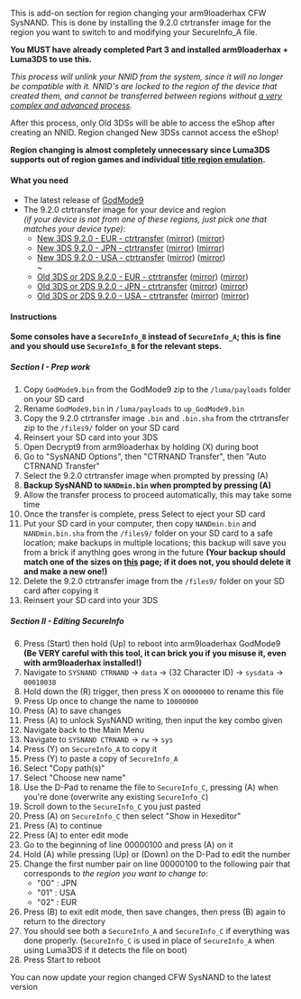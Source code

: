 This is add-on section for region changing your arm9loaderhax CFW SysNAND. This is done by installing the 9.2.0 ctrtransfer image for the region you want to switch to and modifying your SecureInfo_A file.

**You MUST have already completed Part 3 and installed arm9loaderhax + Luma3DS to use this.**

*This process will unlink your NNID from the system, since it will no longer be compatible with it. NNID's are locked to the region of the device that created them, and cannot be transferred between regions without [a very complex and advanced process](https://gist.githubusercontent.com/yifanlu/e80db121d38aceb8cca0e03cefd5853b/raw/3c4dd89869156ca0f945a2791e699acfdb32b510/gistfile1.txt).*

After this process, only Old 3DSs will be able to access the eShop after creating an NNID. Region changed New 3DSs cannot access the eShop!

**Region changing is almost completely unnecessary since Luma3DS supports out of region games and individual [title region emulation](https://github.com/AuroraWright/Luma3DS/wiki/Options-and-usage).**

#### What you need

* The latest release of [GodMode9](https://github.com/d0k3/GodMode9/releases/)
* The 9.2.0 ctrtransfer image for your device and region     
*(if your device is not from one of these regions, just pick one that matches your device type)*:
  +    <a href="https://plailect.github.io/Guide/9.2.0-20E_ctrtransfer_n3DS.torrent" target="_blank">New 3DS 9.2.0 - EUR - ctrtransfer</a> ([mirror](https://mega.nz/#!lxcWTTCJ!AP8xIzlwdqsGOHRDHpVGhOR-grpPmjFVTTdocpUtt3w)) ([mirror](https://drive.google.com/open?id=0BzPfvjeuhqoDYU5OSUg2NS1zajQ))  
  +    <a href="https://plailect.github.io/Guide/9.2.0-20J_ctrtransfer_n3DS.torrent" target="_blank">New 3DS 9.2.0 - JPN - ctrtransfer</a> ([mirror](https://mega.nz/#!llUzGZCK!D_e8RfhzUnBFX9sBv-bQXXBJ1ARftMyrLxPCZsCNvrY)) ([mirror](https://drive.google.com/open?id=0BzPfvjeuhqoDcWF2dFNNeERPTFk))    
  +    <a href="https://plailect.github.io/Guide/9.2.0-20U_ctrtransfer_n3DS.torrent" target="_blank">New 3DS 9.2.0 - USA - ctrtransfer</a> ([mirror](https://mega.nz/#!1gF1SLTC!Lg8z7FKvdxdc3iOTGX9GWmMX33dQfVGPPklrRNCkTE0)) ([mirror](https://drive.google.com/open?id=0BzPfvjeuhqoDalhTaEhDekxlWjg))    
~
  +    <a href="https://plailect.github.io/Guide/9.2.0-20E_ctrtransfer_o3ds.torrent" target="_blank">Old 3DS or 2DS 9.2.0 - EUR - ctrtransfer</a> ([mirror](https://mega.nz/#!dt1j1abR!-DXxty0Ca9ERXMM_5WPIu9bOkdy3DP1A96VrIxW0FjQ)) ([mirror](https://drive.google.com/open?id=0BzPfvjeuhqoDblQ1ZXNZcXkzLWM))    
  +    <a href="https://plailect.github.io/Guide/9.2.0-20J_ctrtransfer_o3ds.torrent" target="_blank">Old 3DS or 2DS 9.2.0 - JPN - ctrtransfer</a> ([mirror](https://mega.nz/#!4p1xVDyZ!VITvzSRRdUfdsgg_t00LSut9ItAB_mEqxeTqk8NgBPM)) ([mirror](https://drive.google.com/open?id=0BzPfvjeuhqoDdEQ5NmNUclFsdTQ))    
  +    <a href="https://plailect.github.io/Guide/9.2.0-20U_ctrtransfer_o3ds.torrent" target="_blank">Old 3DS or 2DS 9.2.0 - USA - ctrtransfer</a> ([mirror](https://mega.nz/#!k8lkjYIR!Bf2CMM4iP1VuNwWaCMnl8WvJFNkX2pQ3H4J_5P_tDDA)) ([mirror](https://drive.google.com/open?id=0BzPfvjeuhqoDYW1tbUhtblBBdVU))

#### Instructions

**Some consoles have a `SecureInfo_B` instead of `SecureInfo_A`; this is fine and you should use `SecureInfo_B` for the relevant steps.**    

##### Section I - Prep work

1. Copy `GodMode9.bin` from the GodMode9 zip to the `/luma/payloads` folder on your SD card
1. Rename `GodMode9.bin` in `/luma/payloads` to `up_GodMode9.bin`
1. Copy the 9.2.0 ctrtransfer image `.bin` and `.bin.sha` from the ctrtransfer zip to the `/files9/` folder on your SD card
4. Reinsert your SD card into your 3DS
4. Open Decrypt9 from arm9loaderhax by holding (X) during boot
1. Go to "SysNAND Options", then "CTRNAND Transfer", then "Auto CTRNAND Transfer"
2. Select the 9.2.0 ctrtransfer image when prompted by pressing (A)
2. **Backup SysNAND to `NANDmin.bin` when prompted by pressing (A)**
3. Allow the transfer process to proceed automatically, this may take some time
2. Once the transfer is complete, press Select to eject your SD card
3. Put your SD card in your computer, then copy `NANDmin.bin` and `NANDmin.bin.sha` from the `/files9/` folder on your SD card to a safe location; make backups in multiple locations; this backup will save you from a brick if anything goes wrong in the future **(Your backup should match one of the sizes on [this](NAND-Size) page; if it does not, you should delete it and make a new one!)**
4. Delete the 9.2.0 ctrtransfer image from the `/files9/` folder on your SD card after copying it
5. Reinsert your SD card into your 3DS

##### Section II - Editing SecureInfo

6. Press (Start) then hold (Up) to reboot into arm9loaderhax GodMode9
**(Be VERY careful with this tool, it can brick you if you misuse it, even with arm9loaderhax installed!)**
14. Navigate to `SYSNAND CTRNAND` -> `data` -> (32 Character ID) -> `sysdata` -> `00010038`
15. Hold down the (R) trigger, then press X on `00000000` to rename this file
16. Press Up once to change the name to `10000000`
17. Press (A) to save changes
18. Press (A) to unlock SysNAND writing, then input the key combo given
18. Navigate back to the Main Menu
14. Navigate to `SYSNAND CTRNAND` -> `rw` -> `sys`
15. Press (Y) on `SecureInfo_A` to copy it
16. Press (Y) to paste a copy of `SecureInfo_A`
17. Select "Copy path(s)"
20. Select "Choose new name"
20. Use the D-Pad to rename the file to `SecureInfo_C`, pressing (A) when you're done (overwrite any existing `SecureInfo_C`)
18. Scroll down to the `SecureInfo_C` you just pasted
21. Press (A) on `SecureInfo_C` then select "Show in Hexeditor"
22. Press (A) to continue
23. Press (A) to enter edit mode
11. Go to the beginning of line 00000100 and press (A) on it
12. Hold (A) while pressing (Up) or (Down) on the D-Pad to edit the number
13. Change the first number pair on line 00000100 to the following pair that corresponds to *the region you want to change to*:
    - "00" : JPN
    - "01" : USA
    - "02" : EUR
13. Press (B) to exit edit mode, then save changes, then press (B) again to return to the directory
19. You should see both a `SecureInfo_A` and `SecureInfo_C` if everything was done properly. (`SecureInfo_C` is used in place of `SecureInfo_A` when using Luma3DS if it detects the file on boot)
16. Press Start to reboot

You can now update your region changed CFW SysNAND to the latest version
